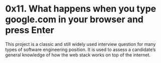 # 0x11. What happens when you type google.com in your browser and press Enter

This project is a classic and still widely used interview question for many types of software engineering position. It is used to assess a candidate’s general knowledge of how the web stack works on top of the internet.
